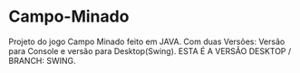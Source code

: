 # Campo-Minado
Projeto do jogo Campo Minado feito em JAVA.
Com duas Versões: Versão para Console e versão para Desktop(Swing). 
ESTA É A VERSÃO DESKTOP / BRANCH: SWING.
